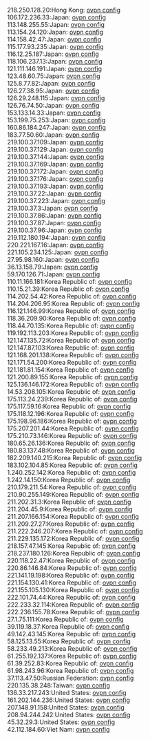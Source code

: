 218.250.128.20:Hong Kong: [ovpn config](vpn/218_250_128_20.ovpn)  
106.172.236.33:Japan: [ovpn config](vpn/106_172_236_33.ovpn)  
113.148.255.55:Japan: [ovpn config](vpn/113_148_255_55.ovpn)  
113.154.24.120:Japan: [ovpn config](vpn/113_154_24_120.ovpn)  
114.158.42.47:Japan: [ovpn config](vpn/114_158_42_47.ovpn)  
115.177.93.235:Japan: [ovpn config](vpn/115_177_93_235.ovpn)  
116.12.25.187:Japan: [ovpn config](vpn/116_12_25_187.ovpn)  
118.106.237.13:Japan: [ovpn config](vpn/118_106_237_13.ovpn)  
121.111.146.191:Japan: [ovpn config](vpn/121_111_146_191.ovpn)  
123.48.60.75:Japan: [ovpn config](vpn/123_48_60_75.ovpn)  
125.8.77.82:Japan: [ovpn config](vpn/125_8_77_82.ovpn)  
126.27.38.95:Japan: [ovpn config](vpn/126_27_38_95.ovpn)  
126.29.248.115:Japan: [ovpn config](vpn/126_29_248_115.ovpn)  
126.76.74.50:Japan: [ovpn config](vpn/126_76_74_50.ovpn)  
153.133.14.33:Japan: [ovpn config](vpn/153_133_14_33.ovpn)  
153.199.75.253:Japan: [ovpn config](vpn/153_199_75_253.ovpn)  
160.86.184.247:Japan: [ovpn config](vpn/160_86_184_247.ovpn)  
183.77.50.60:Japan: [ovpn config](vpn/183_77_50_60.ovpn)  
219.100.37.109:Japan: [ovpn config](vpn/219_100_37_109.ovpn)  
219.100.37.129:Japan: [ovpn config](vpn/219_100_37_129.ovpn)  
219.100.37.144:Japan: [ovpn config](vpn/219_100_37_144.ovpn)  
219.100.37.169:Japan: [ovpn config](vpn/219_100_37_169.ovpn)  
219.100.37.172:Japan: [ovpn config](vpn/219_100_37_172.ovpn)  
219.100.37.176:Japan: [ovpn config](vpn/219_100_37_176.ovpn)  
219.100.37.193:Japan: [ovpn config](vpn/219_100_37_193.ovpn)  
219.100.37.22:Japan: [ovpn config](vpn/219_100_37_22.ovpn)  
219.100.37.223:Japan: [ovpn config](vpn/219_100_37_223.ovpn)  
219.100.37.3:Japan: [ovpn config](vpn/219_100_37_3.ovpn)  
219.100.37.86:Japan: [ovpn config](vpn/219_100_37_86.ovpn)  
219.100.37.87:Japan: [ovpn config](vpn/219_100_37_87.ovpn)  
219.100.37.96:Japan: [ovpn config](vpn/219_100_37_96.ovpn)  
219.112.180.194:Japan: [ovpn config](vpn/219_112_180_194.ovpn)  
220.221.167.16:Japan: [ovpn config](vpn/220_221_167_16.ovpn)  
221.105.234.125:Japan: [ovpn config](vpn/221_105_234_125.ovpn)  
27.95.98.160:Japan: [ovpn config](vpn/27_95_98_160.ovpn)  
36.13.158.79:Japan: [ovpn config](vpn/36_13_158_79.ovpn)  
59.170.126.71:Japan: [ovpn config](vpn/59_170_126_71.ovpn)  
110.11.166.181:Korea Republic of: [ovpn config](vpn/110_11_166_181.ovpn)  
110.15.21.39:Korea Republic of: [ovpn config](vpn/110_15_21_39.ovpn)  
114.202.54.42:Korea Republic of: [ovpn config](vpn/114_202_54_42.ovpn)  
114.204.206.95:Korea Republic of: [ovpn config](vpn/114_204_206_95.ovpn)  
116.121.146.99:Korea Republic of: [ovpn config](vpn/116_121_146_99.ovpn)  
118.36.209.90:Korea Republic of: [ovpn config](vpn/118_36_209_90.ovpn)  
118.44.70.135:Korea Republic of: [ovpn config](vpn/118_44_70_135.ovpn)  
119.192.113.203:Korea Republic of: [ovpn config](vpn/119_192_113_203.ovpn)  
121.147.135.72:Korea Republic of: [ovpn config](vpn/121_147_135_72.ovpn)  
121.147.87.103:Korea Republic of: [ovpn config](vpn/121_147_87_103.ovpn)  
121.168.201.138:Korea Republic of: [ovpn config](vpn/121_168_201_138.ovpn)  
121.171.54.200:Korea Republic of: [ovpn config](vpn/121_171_54_200.ovpn)  
121.181.81.154:Korea Republic of: [ovpn config](vpn/121_181_81_154.ovpn)  
121.200.89.155:Korea Republic of: [ovpn config](vpn/121_200_89_155.ovpn)  
125.136.146.172:Korea Republic of: [ovpn config](vpn/125_136_146_172.ovpn)  
14.53.208.105:Korea Republic of: [ovpn config](vpn/14_53_208_105.ovpn)  
175.113.24.239:Korea Republic of: [ovpn config](vpn/175_113_24_239.ovpn)  
175.117.59.16:Korea Republic of: [ovpn config](vpn/175_117_59_16.ovpn)  
175.118.12.196:Korea Republic of: [ovpn config](vpn/175_118_12_196.ovpn)  
175.198.96.186:Korea Republic of: [ovpn config](vpn/175_198_96_186.ovpn)  
175.207.201.44:Korea Republic of: [ovpn config](vpn/175_207_201_44.ovpn)  
175.210.73.146:Korea Republic of: [ovpn config](vpn/175_210_73_146.ovpn)  
180.65.26.136:Korea Republic of: [ovpn config](vpn/180_65_26_136.ovpn)  
180.83.137.48:Korea Republic of: [ovpn config](vpn/180_83_137_48.ovpn)  
182.209.140.215:Korea Republic of: [ovpn config](vpn/182_209_140_215.ovpn)  
183.102.104.85:Korea Republic of: [ovpn config](vpn/183_102_104_85.ovpn)  
1.240.252.142:Korea Republic of: [ovpn config](vpn/1_240_252_142.ovpn)  
1.242.14.150:Korea Republic of: [ovpn config](vpn/1_242_14_150.ovpn)  
210.179.211.54:Korea Republic of: [ovpn config](vpn/210_179_211_54.ovpn)  
210.90.255.149:Korea Republic of: [ovpn config](vpn/210_90_255_149.ovpn)  
211.202.31.3:Korea Republic of: [ovpn config](vpn/211_202_31_3.ovpn)  
211.204.45.9:Korea Republic of: [ovpn config](vpn/211_204_45_9.ovpn)  
211.207.166.154:Korea Republic of: [ovpn config](vpn/211_207_166_154.ovpn)  
211.209.27.27:Korea Republic of: [ovpn config](vpn/211_209_27_27.ovpn)  
211.222.246.207:Korea Republic of: [ovpn config](vpn/211_222_246_207.ovpn)  
211.229.135.172:Korea Republic of: [ovpn config](vpn/211_229_135_172.ovpn)  
218.157.47.145:Korea Republic of: [ovpn config](vpn/218_157_47_145.ovpn)  
218.237.180.126:Korea Republic of: [ovpn config](vpn/218_237_180_126.ovpn)  
220.118.22.47:Korea Republic of: [ovpn config](vpn/220_118_22_47.ovpn)  
220.86.146.84:Korea Republic of: [ovpn config](vpn/220_86_146_84.ovpn)  
221.141.19.198:Korea Republic of: [ovpn config](vpn/221_141_19_198.ovpn)  
221.154.130.41:Korea Republic of: [ovpn config](vpn/221_154_130_41.ovpn)  
221.155.105.130:Korea Republic of: [ovpn config](vpn/221_155_105_130.ovpn)  
222.101.74.44:Korea Republic of: [ovpn config](vpn/222_101_74_44.ovpn)  
222.233.32.114:Korea Republic of: [ovpn config](vpn/222_233_32_114.ovpn)  
222.236.155.78:Korea Republic of: [ovpn config](vpn/222_236_155_78.ovpn)  
27.1.75.111:Korea Republic of: [ovpn config](vpn/27_1_75_111.ovpn)  
39.119.18.37:Korea Republic of: [ovpn config](vpn/39_119_18_37.ovpn)  
49.142.43.145:Korea Republic of: [ovpn config](vpn/49_142_43_145.ovpn)  
58.125.13.55:Korea Republic of: [ovpn config](vpn/58_125_13_55.ovpn)  
58.233.49.213:Korea Republic of: [ovpn config](vpn/58_233_49_213.ovpn)  
61.255.192.137:Korea Republic of: [ovpn config](vpn/61_255_192_137.ovpn)  
61.39.252.83:Korea Republic of: [ovpn config](vpn/61_39_252_83.ovpn)  
61.98.243.96:Korea Republic of: [ovpn config](vpn/61_98_243_96.ovpn)  
37.113.47.50:Russian Federation: [ovpn config](vpn/37_113_47_50.ovpn)  
220.135.38.248:Taiwan: [ovpn config](vpn/220_135_38_248.ovpn)  
136.33.217.243:United States: [ovpn config](vpn/136_33_217_243.ovpn)  
161.202.144.236:United States: [ovpn config](vpn/161_202_144_236.ovpn)  
207.148.91.158:United States: [ovpn config](vpn/207_148_91_158.ovpn)  
208.94.244.242:United States: [ovpn config](vpn/208_94_244_242.ovpn)  
45.32.29.3:United States: [ovpn config](vpn/45_32_29_3.ovpn)  
42.112.184.60:Viet Nam: [ovpn config](vpn/42_112_184_60.ovpn)  
